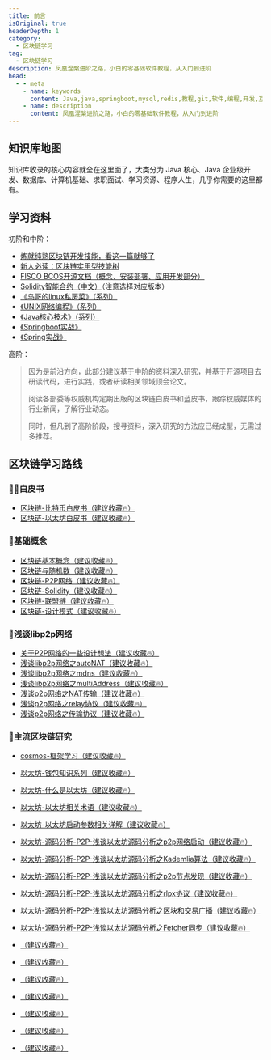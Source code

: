 ```yaml
---
title: 前言
isOriginal: true
headerDepth: 1
category:
  - 区块链学习
tag:
  - 区块链学习
description: 凤凰涅槃进阶之路，小白的零基础软件教程，从入门到进阶
head:
  - - meta
    - name: keywords
      content: Java,java,springboot,mysql,redis,教程,git,软件,编程,开发,互联网,Java 基础,Java 教程,Java 程序员进阶之路,Java 入门
    - name: description
      content: 凤凰涅槃进阶之路，小白的零基础软件教程，从入门到进阶
---
```


## 知识库地图

知识库收录的核心内容就全在这里面了，大类分为 Java 核心、Java 企业级开发、数据库、计算机基础、求职面试、学习资源、程序人生，几乎你需要的这里都有。

## 学习资料

初阶和中阶：

- [炼就纯熟区块链开发技能，看这一篇就够了](https://mp.weixin.qq.com/s/1RGKEdcGhZbjqKv7LBrAVA)
- [新人必读：区块链实用型技能树](https://mp.weixin.qq.com/s?__biz=MzA3MTI5Njg4Mw==&mid=2247485259&idx=1&sn=cc10c77034c33dd97f0205e561935417&chksm=9f2ef557a8597c4119e3fc103f6cf51f62cb4100d1d8293b9de2668ee0f6ca963fae06f05b0e&scene=21#wechat_redirect)
- [FISCO BCOS开源文档（概念、安装部署、应用开发部分）](https://fisco-bcos-documentation.readthedocs.io/zh_CN/latest/)
- [Solidity智能合约（中文）](https://solidity-cn.readthedocs.io/)（注意选择对应版本）
- [《鸟哥的linux私房菜》（系列）](https://book.douban.com/subject/2208530/)
- [《UNIX网络编程》（系列）](https://book.douban.com/subject/1500149/)
- [《Java核心技术》（系列）](https://book.douban.com/subject/26880667/)
- [《Springboot实战》](https://book.douban.com/subject/26857423/)
- [《Spring实战》](https://book.douban.com/subject/26767354/)

高阶：

> 因为是前沿方向，此部分建议基于中阶的资料深入研究，并基于开源项目去研读代码，进行实践，或者研读相关领域顶会论文。
>
> 阅读各部委等权威机构定期出版的区块链白皮书和蓝皮书，跟踪权威媒体的行业新闻，了解行业动态。
>
> 同时，但凡到了高阶阶段，搜寻资料，深入研究的方法应已经成型，无需过多推荐。

## 区块链学习路线

### 🙅‍♀️白皮书

- [区块链-比特币白皮书（建议收藏🔥）](Basic_logic/The_white_paper_the_currency.md)
- [区块链-以太坊白皮书（建议收藏🔥）](Basic_logic/White_paper_the_etheric_lane.md)

### 🐲基础概念

- [区块链基本概念（建议收藏🔥）](Basic_logic/Block_chain_concept.md)
- [区块链与随机数（建议收藏🔥）](Basic_logic/Block_chain_and_random_Numbers.md)
- [区块链-P2P网络（建议收藏🔥）](Basic_logic/Chain_block_design.md)
- [区块链-Solidity（建议收藏🔥）](Basic_logic/Intelligent_contract_solidity.md)
- [区块链-联盟链（建议收藏🔥）](Basic_logic/League_chain.md)
- [区块链-设计模式（建议收藏🔥）](Basic_logic/Smart_contracts_design_pattern.md)

### 🏃浅谈libp2p网络

- [关于P2P网络的一些设计想法（建议收藏🔥）](component/Some_of_the_design_ideas_of_P2P_network.md)
- [浅谈libp2p网络之autoNAT（建议收藏🔥）](component/Introduction_to_libp2p_autoNAT_network.md)
- [浅谈libp2p网络之mdns（建议收藏🔥）](component/Introduction_to_libp2p_MDNS_network.md)
- [浅谈libp2p网络之multiAddress（建议收藏🔥）](component/Introduction_to_libp2p_multiAddress_network.md)
- [浅谈p2p网络之NAT传输（建议收藏🔥）](component/Introduction_to_libp2p_autoNAT_network.md)
- [浅谈p2p网络之relay协议（建议收藏🔥）](component/Introduction_to_the_relay_of_p2p_network_protocol.md)
- [浅谈p2p网络之传输协议（建议收藏🔥）](component/Introduction_to_p2p_network_transmission_of_NAT.md)

### 🌉主流区块链研究

- [cosmos-框架学习（建议收藏🔥）](Male_chain_research/cosmos/Cosmos_source.md)
- [以太坊-钱包知识系列（建议收藏🔥）](Male_chain_research/ethereum/0.Rounding.md)
- [以太坊-什么是以太坊（建议收藏🔥）](Male_chain_research/ethereum/1.What_is_the_etheric_lane.md)
- [以太坊-以太坊相关术语（建议收藏🔥）](Male_chain_research/ethereum/2.The_etheric_lanes_and_related_terms.md)
- [以太坊-以太坊启动参数相关详解（建议收藏🔥）](Male_chain_research/ethereum/3.The_etheric_fang_launch_parameters_explanation.md)
- [以太坊-源码分析-P2P-浅谈以太坊源码分析之p2p网络启动（建议收藏🔥）](Male_chain_research/ethereum/1.Etheric_fang_source_analysis_of_p2p_network_boot.md)
- [以太坊-源码分析-P2P-浅谈以太坊源码分析之Kademlia算法（建议收藏🔥）](Male_chain_research/ethereum/2.Etheric_fang_Kademlia_algorithm_of_the_source_code_analysis.md)
- [以太坊-源码分析-P2P-浅谈以太坊源码分析之p2p节点发现（建议收藏🔥）](Male_chain_research/ethereum/3.Etheric_fang_source_analysis_of_p2p_nodes_found)
- [以太坊-源码分析-P2P-浅谈以太坊源码分析之rlpx协议（建议收藏🔥）](Male_chain_research/ethereum/4.Etheric_fang_RLPX_agreement.md)
- [以太坊-源码分析-P2P-浅谈以太坊源码分析之区块和交易广播（建议收藏🔥）](Male_chain_research/ethereum/5.Etheric_fang_source_analysis_of_block_and_radio.md)
- [以太坊-源码分析-P2P-浅谈以太坊源码分析之Fetcher同步（建议收藏🔥）](Male_chain_research/ethereum/6.Etheric_fang_Fetcher_synchronization_of_the_source_code_analysis.md)

- [（建议收藏🔥）](Male_chain_research/ethereum/)
- [（建议收藏🔥）](Male_chain_research/ethereum/)
- [（建议收藏🔥）](Male_chain_research/ethereum/)
- [（建议收藏🔥）](Male_chain_research/ethereum/)
- [（建议收藏🔥）](Male_chain_research/ethereum/)
- [（建议收藏🔥）](Male_chain_research/ethereum/)
- [（建议收藏🔥）](Male_chain_research/ethereum/)
  